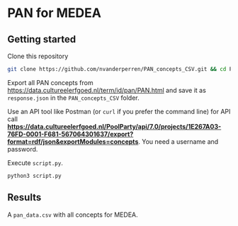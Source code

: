 # PAN for MEDEA

## Getting started

Clone this repository

```bash
git clone https://github.com/nvanderperren/PAN_concepts_CSV.git && cd PAN_concepts_CSV
```

Export all PAN concepts from https://data.cultureelerfgoed.nl/term/id/pan/PAN.html and save it as `response.json` in the `PAN_concepts_CSV` folder.

Use an API tool like Postman (or `curl` if you prefer the command line) for API call __https://data.cultureelerfgoed.nl/PoolParty/api/7.0/projects/1E267A03-76FD-0001-F681-567064301637/export?format=rdf/json&exportModules=concepts__. You need a username and password.

Execute `script.py`.

```
python3 script.py
```

## Results

A `pan_data.csv` with all concepts for MEDEA.
